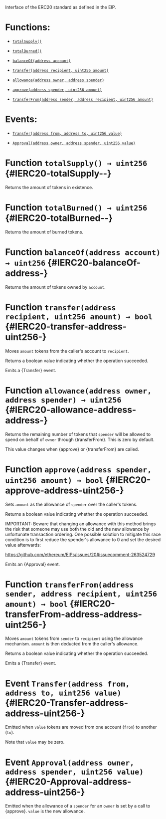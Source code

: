 Interface of the ERC20 standard as defined in the EIP.

# Functions:

- [`totalSupply()`](#IERC20-totalSupply--)

- [`totalBurned()`](#IERC20-totalBurned--)

- [`balanceOf(address account)`](#IERC20-balanceOf-address-)

- [`transfer(address recipient, uint256 amount)`](#IERC20-transfer-address-uint256-)

- [`allowance(address owner, address spender)`](#IERC20-allowance-address-address-)

- [`approve(address spender, uint256 amount)`](#IERC20-approve-address-uint256-)

- [`transferFrom(address sender, address recipient, uint256 amount)`](#IERC20-transferFrom-address-address-uint256-)

# Events:

- [`Transfer(address from, address to, uint256 value)`](#IERC20-Transfer-address-address-uint256-)

- [`Approval(address owner, address spender, uint256 value)`](#IERC20-Approval-address-address-uint256-)

# Function `totalSupply() → uint256` {#IERC20-totalSupply--}

Returns the amount of tokens in existence.

# Function `totalBurned() → uint256` {#IERC20-totalBurned--}

Returns the amount of burned tokens.

# Function `balanceOf(address account) → uint256` {#IERC20-balanceOf-address-}

Returns the amount of tokens owned by `account`.

# Function `transfer(address recipient, uint256 amount) → bool` {#IERC20-transfer-address-uint256-}

Moves `amount` tokens from the caller's account to `recipient`.

Returns a boolean value indicating whether the operation succeeded.

Emits a {Transfer} event.

# Function `allowance(address owner, address spender) → uint256` {#IERC20-allowance-address-address-}

Returns the remaining number of tokens that `spender` will be allowed to spend on behalf of `owner` through {transferFrom}. This is zero by default.

This value changes when {approve} or {transferFrom} are called.

# Function `approve(address spender, uint256 amount) → bool` {#IERC20-approve-address-uint256-}

Sets `amount` as the allowance of `spender` over the caller's tokens.

Returns a boolean value indicating whether the operation succeeded.

IMPORTANT: Beware that changing an allowance with this method brings the risk that someone may use both the old and the new allowance by unfortunate transaction ordering. One possible solution to mitigate this race condition is to first reduce the spender's allowance to 0 and set the desired value afterwards:

https://github.com/ethereum/EIPs/issues/20#issuecomment-263524729

Emits an {Approval} event.

# Function `transferFrom(address sender, address recipient, uint256 amount) → bool` {#IERC20-transferFrom-address-address-uint256-}

Moves `amount` tokens from `sender` to `recipient` using the allowance mechanism. `amount` is then deducted from the caller's allowance.

Returns a boolean value indicating whether the operation succeeded.

Emits a {Transfer} event.

# Event `Transfer(address from, address to, uint256 value)` {#IERC20-Transfer-address-address-uint256-}

Emitted when `value` tokens are moved from one account (`from`) to another (`to`).

Note that `value` may be zero.

# Event `Approval(address owner, address spender, uint256 value)` {#IERC20-Approval-address-address-uint256-}

Emitted when the allowance of a `spender` for an `owner` is set by a call to {approve}. `value` is the new allowance.
